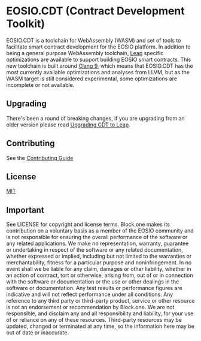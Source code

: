 # EOSIO.CDT (Contract Development Toolkit)

EOSIO.CDT is a toolchain for WebAssembly (WASM) and set of tools to facilitate smart contract development for the EOSIO platform. In addition to being a general purpose WebAssembly toolchain, [Leap](https://github.com/AntelopeIO/leap) specific optimizations are available to support building EOSIO smart contracts.  This new toolchain is built around [Clang 9](https://github.com/AntelopeIO/cdt-llvm), which means that EOSIO.CDT has the most currently available optimizations and analyses from LLVM, but as the WASM target is still considered experimental, some optimizations are incomplete or not available.

## Upgrading

There's been a round of breaking changes, if you are upgrading from an older version please read [Upgrading CDT to Leap](./04_upgrading/eosio.cdt-to-leap.cdt.md).

## Contributing

See the [Contributing Guide](https://github.com/eosnetworkAntelopeIO/leap/blob/main/CONTRIBUTING.md)

## License

[MIT](./../LICENSE)

## Important

See LICENSE for copyright and license terms.  Block.one makes its contribution on a voluntary basis as a member of the EOSIO community and is not responsible for ensuring the overall performance of the software or any related applications.  We make no representation, warranty, guarantee or undertaking in respect of the software or any related documentation, whether expressed or implied, including but not limited to the warranties or merchantability, fitness for a particular purpose and noninfringement. In no event shall we be liable for any claim, damages or other liability, whether in an action of contract, tort or otherwise, arising from, out of or in connection with the software or documentation or the use or other dealings in the software or documentation.  Any test results or performance figures are indicative and will not reflect performance under all conditions.  Any reference to any third party or third-party product, service or other resource is not an endorsement or recommendation by Block.one.  We are not responsible, and disclaim any and all responsibility and liability, for your use of or reliance on any of these resources. Third-party resources may be updated, changed or terminated at any time, so the information here may be out of date or inaccurate.

